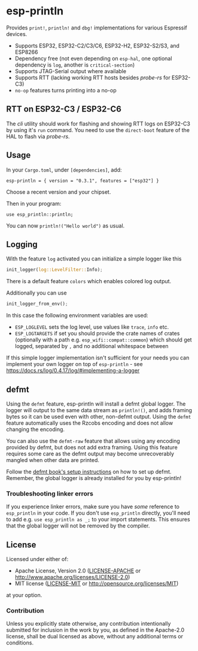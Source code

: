 # esp-println

Provides `print!`, `println!` and `dbg!` implementations for various Espressif devices.

- Supports ESP32, ESP32-C2/C3/C6, ESP32-H2, ESP32-S2/S3, and ESP8266
- Dependency free (not even depending on `esp-hal`, one optional dependency is `log`, another is `critical-section`)
- Supports JTAG-Serial output where available
- Supports RTT (lacking working RTT hosts besides _probe-rs_ for ESP32-C3)
- `no-op` features turns printing into a no-op

## RTT on ESP32-C3 / ESP32-C6

The _cli_ utility should work for flashing and showing RTT logs on ESP32-C3 by using it's `run` command.
You need to use the `direct-boot` feature of the HAL to flash via _probe-rs_.

## Usage

In your `Cargo.toml`, under `[dependencies]`, add:

```
esp-println = { version = "0.3.1", features = ["esp32"] }
```

Choose a recent version and your chipset.

Then in your program:

```
use esp_println::println;
```

You can now `println!("Hello world")` as usual.

## Logging

With the feature `log` activated you can initialize a simple logger like this
```rust
init_logger(log::LevelFilter::Info);
```

There is a default feature `colors` which enables colored log output.

Additionally you can use
```rust
init_logger_from_env();
```

In this case the following environment variables are used:
- `ESP_LOGLEVEL` sets the log level, use values like `trace`, `info` etc.
- `ESP_LOGTARGETS` if set you should provide the crate names of crates (optionally with a path e.g. `esp_wifi::compat::common`) which should get logged, separated by `,` and no additional whitespace between

If this simple logger implementation isn't sufficient for your needs you can implement your own logger on top of `esp-println` - see https://docs.rs/log/0.4.17/log/#implementing-a-logger

## defmt

Using the `defmt` feature, esp-println will install a defmt global logger. The logger will output
to the same data stream as `println!()`, and adds framing bytes so it can be used even with other,
non-defmt output. Using the `defmt` feature automatically uses the Rzcobs encoding and does not
allow changing the encoding.

You can also use the `defmt-raw` feature that allows using any encoding provided by defmt, but
does not add extra framing. Using this feature requires some care as the defmt output may become
unrecoverably mangled when other data are printed.

Follow the [defmt book's setup instructions](https://defmt.ferrous-systems.com/setup) on how to
set up defmt. Remember, the global logger is already installed for you by esp-println!

### Troubleshooting linker errors

If you experience linker errors, make sure you have *some* reference to `esp_println` in your code.
If you don't use `esp_println` directly, you'll need to add e.g. `use esp_println as _;` to your
import statements. This ensures that the global logger will not be removed by the compiler.

## License

Licensed under either of:

- Apache License, Version 2.0 ([LICENSE-APACHE](LICENSE-APACHE) or http://www.apache.org/licenses/LICENSE-2.0)
- MIT license ([LICENSE-MIT](LICENSE-MIT) or http://opensource.org/licenses/MIT)

at your option.

### Contribution

Unless you explicitly state otherwise, any contribution intentionally submitted for inclusion in
the work by you, as defined in the Apache-2.0 license, shall be dual licensed as above, without
any additional terms or conditions.
